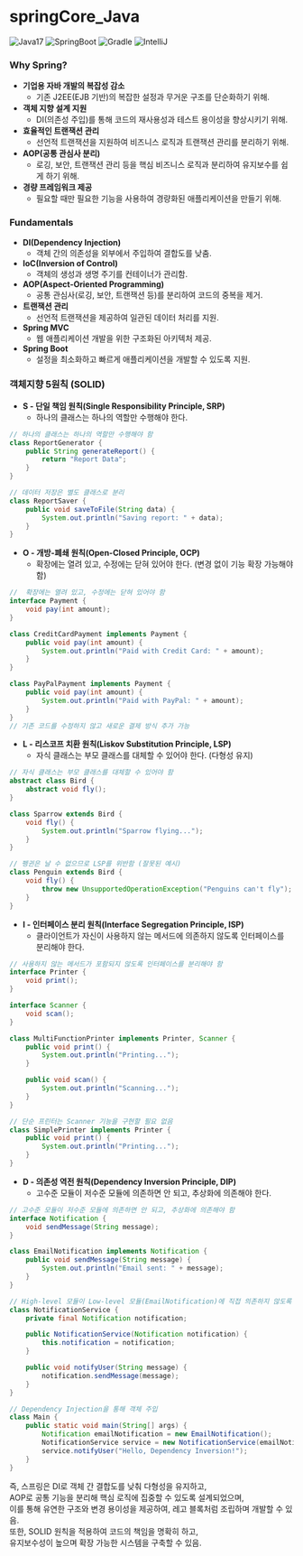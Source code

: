 # springCore_Java
![Java17](http://img.shields.io/badge/java-17-blue.svg) ![SpringBoot](http://img.shields.io/badge/spring-boot-brightgreen.svg) ![Gradle](http://img.shields.io/badge/gradle-7.6.1-blue.svg) ![IntelliJ](http://img.shields.io/badge/intellij-idea-blue.svg)

### Why Spring?
- **기업용 자바 개발의 복잡성 감소**  
  - 기존 J2EE(EJB 기반)의 복잡한 설정과 무거운 구조를 단순화하기 위해.  
- **객체 지향 설계 지원**  
  - DI(의존성 주입)를 통해 코드의 재사용성과 테스트 용이성을 향상시키기 위해.  
- **효율적인 트랜잭션 관리**  
  - 선언적 트랜잭션을 지원하여 비즈니스 로직과 트랜잭션 관리를 분리하기 위해.  
- **AOP(공통 관심사 분리)**  
  - 로깅, 보안, 트랜잭션 관리 등을 핵심 비즈니스 로직과 분리하여 유지보수를 쉽게 하기 위해.  
- **경량 프레임워크 제공**  
  - 필요할 때만 필요한 기능을 사용하여 경량화된 애플리케이션을 만들기 위해.  

### Fundamentals
- **DI(Dependency Injection)**  
  - 객체 간의 의존성을 외부에서 주입하여 결합도를 낮춤.  
- **IoC(Inversion of Control)**  
  - 객체의 생성과 생명 주기를 컨테이너가 관리함.  
- **AOP(Aspect-Oriented Programming)**  
  - 공통 관심사(로깅, 보안, 트랜잭션 등)를 분리하여 코드의 중복을 제거.  
- **트랜잭션 관리**  
  - 선언적 트랜잭션을 제공하여 일관된 데이터 처리를 지원.  
- **Spring MVC**  
  - 웹 애플리케이션 개발을 위한 구조화된 아키텍처 제공.  
- **Spring Boot**  
  - 설정을 최소화하고 빠르게 애플리케이션을 개발할 수 있도록 지원.  


### **객체지향 5원칙 (SOLID)**
- **S - 단일 책임 원칙(Single Responsibility Principle, SRP)**  
  - 하나의 클래스는 하나의 역할만 수행해야 한다. 
```java
// 하나의 클래스는 하나의 역할만 수행해야 함
class ReportGenerator {
    public String generateReport() {
        return "Report Data";
    }
}

// 데이터 저장은 별도 클래스로 분리
class ReportSaver {
    public void saveToFile(String data) {
        System.out.println("Saving report: " + data);
    }
}
```
- **O - 개방-폐쇄 원칙(Open-Closed Principle, OCP)**  
  - 확장에는 열려 있고, 수정에는 닫혀 있어야 한다. (변경 없이 기능 확장 가능해야 함)  
```java
//  확장에는 열려 있고, 수정에는 닫혀 있어야 함
interface Payment {
    void pay(int amount);
}

class CreditCardPayment implements Payment {
    public void pay(int amount) {
        System.out.println("Paid with Credit Card: " + amount);
    }
}

class PayPalPayment implements Payment {
    public void pay(int amount) {
        System.out.println("Paid with PayPal: " + amount);
    }
}
// 기존 코드를 수정하지 않고 새로운 결제 방식 추가 가능
```
- **L - 리스코프 치환 원칙(Liskov Substitution Principle, LSP)**  
  - 자식 클래스는 부모 클래스를 대체할 수 있어야 한다. (다형성 유지)
```java
// 자식 클래스는 부모 클래스를 대체할 수 있어야 함
abstract class Bird {
    abstract void fly();
}

class Sparrow extends Bird {
    void fly() {
        System.out.println("Sparrow flying...");
    }
}

// 펭귄은 날 수 없으므로 LSP를 위반함 (잘못된 예시)
class Penguin extends Bird {
    void fly() {
        throw new UnsupportedOperationException("Penguins can't fly");
    }
}
```
- **I - 인터페이스 분리 원칙(Interface Segregation Principle, ISP)**  
  - 클라이언트가 자신이 사용하지 않는 메서드에 의존하지 않도록 인터페이스를 분리해야 한다.  
```java
// 사용하지 않는 메서드가 포함되지 않도록 인터페이스를 분리해야 함
interface Printer {
    void print();
}

interface Scanner {
    void scan();
}

class MultiFunctionPrinter implements Printer, Scanner {
    public void print() {
        System.out.println("Printing...");
    }

    public void scan() {
        System.out.println("Scanning...");
    }
}

// 단순 프린터는 Scanner 기능을 구현할 필요 없음
class SimplePrinter implements Printer {
    public void print() {
        System.out.println("Printing...");
    }
}
```
- **D - 의존성 역전 원칙(Dependency Inversion Principle, DIP)**  
  - 고수준 모듈이 저수준 모듈에 의존하면 안 되고, 추상화에 의존해야 한다.  
```java
// 고수준 모듈이 저수준 모듈에 의존하면 안 되고, 추상화에 의존해야 함
interface Notification {
    void sendMessage(String message);
}

class EmailNotification implements Notification {
    public void sendMessage(String message) {
        System.out.println("Email sent: " + message);
    }
}

// High-level 모듈이 Low-level 모듈(EmailNotification)에 직접 의존하지 않도록 함
class NotificationService {
    private final Notification notification;

    public NotificationService(Notification notification) {
        this.notification = notification;
    }

    public void notifyUser(String message) {
        notification.sendMessage(message);
    }
}

// Dependency Injection을 통해 객체 주입
class Main {
    public static void main(String[] args) {
        Notification emailNotification = new EmailNotification();
        NotificationService service = new NotificationService(emailNotification);
        service.notifyUser("Hello, Dependency Inversion!");
    }
}
```

즉, 스프링은 DI로 객체 간 결합도를 낮춰 다형성을 유지하고,  
AOP로 공통 기능을 분리해 핵심 로직에 집중할 수 있도록 설계되었으며,  
이를 통해 유연한 구조와 변경 용이성을 제공하여, 레고 블록처럼 조립하며 개발할 수 있음.  
또한, SOLID 원칙을 적용하여 코드의 책임을 명확히 하고,  
유지보수성이 높으며 확장 가능한 시스템을 구축할 수 있음.  
